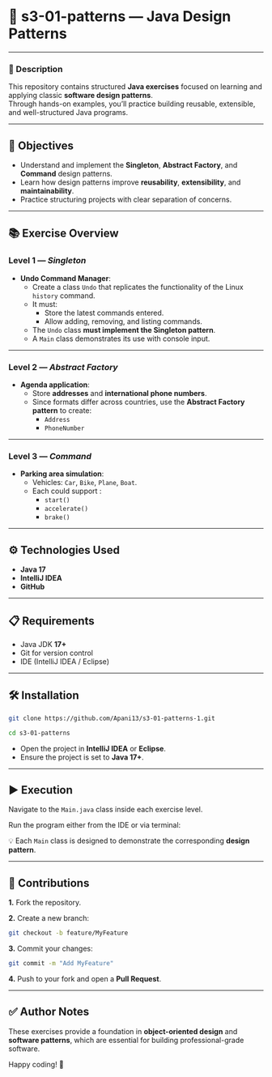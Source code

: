 # 🎯 s3-01-patterns — Java Design Patterns

---

### 📝 Description
This repository contains structured **Java exercises** focused on learning and applying classic **software design patterns**.  
Through hands-on examples, you’ll practice building reusable, extensible, and well-structured Java programs.

---

## 🚀 Objectives
- Understand and implement the **Singleton**, **Abstract Factory**, and **Command** design patterns.
- Learn how design patterns improve **reusability**, **extensibility**, and **maintainability**.
- Practice structuring projects with clear separation of concerns.

---

## 📚 Exercise Overview

### Level 1 — *Singleton*
- **Undo Command Manager**:
    - Create a class `Undo` that replicates the functionality of the Linux `history` command.
    - It must:
        - Store the latest commands entered.
        - Allow adding, removing, and listing commands.
    - The `Undo` class **must implement the Singleton pattern**.
    - A `Main` class demonstrates its use with console input.

---

### Level 2 — *Abstract Factory*
- **Agenda application**:
    - Store **addresses** and **international phone numbers**.
    - Since formats differ across countries, use the **Abstract Factory pattern** to create:
        - `Address`
        - `PhoneNumber`

---

### Level 3 — *Command*
- **Parking area simulation**:
    - Vehicles: `Car`, `Bike`, `Plane`, `Boat`.
    - Each could support :
        - `start()`
        - `accelerate()`
        - `brake()`
    

---

## ⚙️ Technologies Used
- **Java 17**
- **IntelliJ IDEA**
- **GitHub**

---

## 📋 Requirements
- Java JDK **17+**
- Git for version control
- IDE (IntelliJ IDEA / Eclipse)

---

## 🛠️ Installation

```bash
git clone https://github.com/Apani13/s3-01-patterns-1.git

cd s3-01-patterns
```

- Open the project in **IntelliJ IDEA** or **Eclipse**.
- Ensure the project is set to **Java 17+**.

---

## ▶️ Execution
Navigate to the `Main.java` class inside each exercise level.

Run the program either from the IDE or via terminal:

💡 Each `Main` class is designed to demonstrate the corresponding **design pattern**.

---

## 🤝 Contributions
**1.** Fork the repository.

**2.** Create a new branch:
   ```bash
   git checkout -b feature/MyFeature
   ```
**3.** Commit your changes:
   ```bash
   git commit -m "Add MyFeature"
   ```
**4.** Push to your fork and open a **Pull Request**.

---

## ✅ Author Notes
These exercises provide a foundation in **object-oriented design** and **software patterns**, which are essential for building professional-grade software.

Happy coding! 🚀
